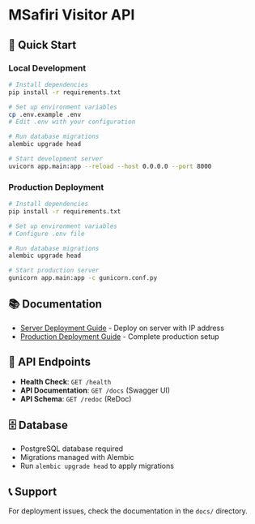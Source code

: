 # MSafiri Visitor API

## 🚀 Quick Start

### Local Development
```bash
# Install dependencies
pip install -r requirements.txt

# Set up environment variables
cp .env.example .env
# Edit .env with your configuration

# Run database migrations
alembic upgrade head

# Start development server
uvicorn app.main:app --reload --host 0.0.0.0 --port 8000
```

### Production Deployment
```bash
# Install dependencies
pip install -r requirements.txt

# Set up environment variables
# Configure .env file

# Run database migrations
alembic upgrade head

# Start production server
gunicorn app.main:app -c gunicorn.conf.py
```

## 📚 Documentation
- [Server Deployment Guide](docs/SERVER_DEPLOYMENT.md) - Deploy on server with IP address
- [Production Deployment Guide](docs/DEPLOYMENT_GUIDE.md) - Complete production setup

## 🔧 API Endpoints
- **Health Check**: `GET /health`
- **API Documentation**: `GET /docs` (Swagger UI)
- **API Schema**: `GET /redoc` (ReDoc)

## 🗄️ Database
- PostgreSQL database required
- Migrations managed with Alembic
- Run `alembic upgrade head` to apply migrations

## 📞 Support
For deployment issues, check the documentation in the `docs/` directory.